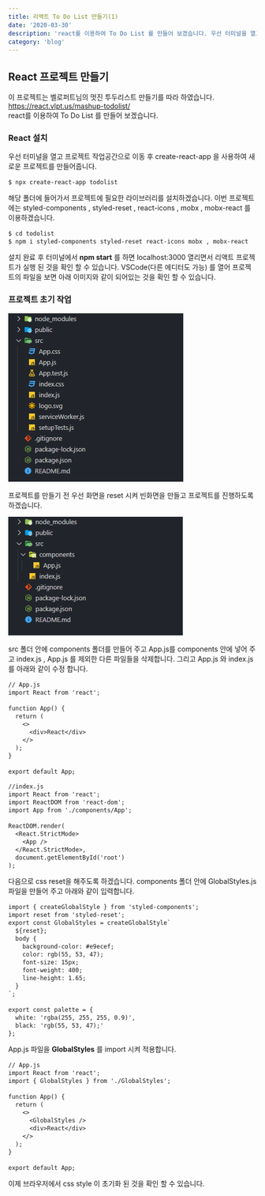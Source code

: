 ```yaml
---
title: 리액트 To Do List 만들기(1)
date: '2020-03-30'
description: 'react를 이용하여 To Do List 를 만들어 보겠습니다. 우선 터미널을 열고 프로젝트 작업공간으로 이동 후 create-react-app 을 사용하여 새로운 프로젝트를 만들어줍니다.'
category: 'blog'
---
```


## React 프로젝트 만들기

이 프로젝트는 벨로퍼트님의 멋진 투두리스트 만들기를 따라 하였습니다. https://react.vlpt.us/mashup-todolist/  
react를 이용하여 To Do List 를 만들어 보겠습니다.

### React 설치

우선 터미널을 열고 프로젝트 작업공간으로 이동 후 create-react-app 을 사용하여 새로운 프로젝트를 만들어줍니다.

```
$ npx create-react-app todolist
```

해당 폴더에 들어가서 프로젝트에 필요한 라이브러리를 설치하겠습니다.
이번 프로젝트에는 styled-components , styled-reset , react-icons , mobx , mobx-react 를 이용하겠습니다.

```
$ cd todolist
$ npm i styled-components styled-reset react-icons mobx , mobx-react
```

설치 완료 후 터미널에서 **npm start** 를 하면 localhost:3000 열리면서 리액트 프로젝트가 실행 된 것을 확인 할 수 있습니다.
VSCode(다른 에디터도 가능) 를 열어 프로젝트의 파일을 보면 아래 이미지와 같이 되어있는 것을 확인 할 수 있습니다.

### 프로젝트 초기 작업

![react_todo_img01](./images/react_todo_img01.png)

프로젝트를 만들기 전 우선 화면을 reset 시켜 빈화면을 만들고 프로젝트를 진행하도록 하겠습니다.

![react_todo_img02](./images/react_todo_img02.png)

src 폴더 안에 components 폴더를 만들어 주고 App.js를 components 안에 넣어 주고 index.js , App.js 를 제외한 다른 파일들을 삭제합니다. 그리고 App.js 와 index.js 를 아래와 같이 수정 합니다.

```
// App.js
import React from 'react';

function App() {
  return (
    <>
      <div>React</div>
    </>
  );
}

export default App;

```

```
//index.js
import React from 'react';
import ReactDOM from 'react-dom';
import App from './components/App';

ReactDOM.render(
  <React.StrictMode>
    <App />
  </React.StrictMode>,
  document.getElementById('root')
);

```

다음으로 css reset을 해주도록 하겠습니다. components 폴더 안에 GlobalStyles.js 파일을 만들어 주고 아래와 같이 입력합니다.

```
import { createGlobalStyle } from 'styled-components';
import reset from 'styled-reset';
export const GlobalStyles = createGlobalStyle`
  ${reset};
  body {
    background-color: #e9ecef;
    color: rgb(55, 53, 47);
    font-size: 15px;
    font-weight: 400;
    line-height: 1.65;
  }
`;

export const palette = {
  white: 'rgba(255, 255, 255, 0.9)',
  black: 'rgb(55, 53, 47);'
};

```

App.js 파일을 **GlobalStyles** 를 import 시켜 적용합니다.

```
// App.js
import React from 'react';
import { GlobalStyles } from './GlobalStyles';

function App() {
  return (
    <>
      <GlobalStyles />
      <div>React</div>
    </>
  );
}

export default App;

```

이제 브라우저에서 css style 이 초기화 된 것을 확인 할 수 있습니다.
